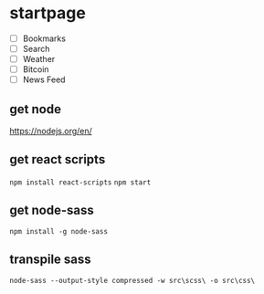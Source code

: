# startpage
- [ ] Bookmarks
- [ ] Search
- [ ] Weather
- [ ] Bitcoin
- [ ] News Feed

## get node
https://nodejs.org/en/
## get react scripts
`npm install react-scripts`
`npm start`
## get node-sass
`npm install -g node-sass`
## transpile sass
`node-sass --output-style compressed -w src\scss\ -o src\css\`


